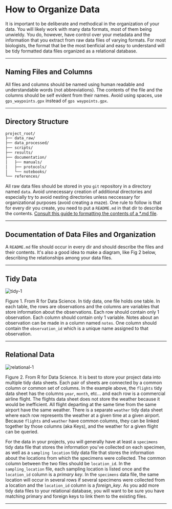 # How to Organize Data

It is important to be deliberate and methodical in the organization of your data.  You will likely work with many data formats, most of them being unwieldy.  You do, however, have control over your metadata and the information that you extract from raw data files of varying formats.  For most biologists, the format that be the most benficial and easy to understand will be tidy formatted data files organized as a relational database.

---

## Naming Files and Columns

All files and columns should be named using human readable and understandable words (not abbreviations).  The contents of the file and the columns should be self evident from their names.  Avoid using spaces, use `gps_waypoints.gpx` instead of `gps waypoints.gpx`.

---

## Directory Structure

``` css
project_root/
├── data_raw/
├── data_processed/
├── scripts/
├── results/
├── documentation/
│   ├── manuals/
│   ├── protocols/
│   └── notebooks/
└── references/
```

All raw data files should be stored in you `git` repository in a directory named `data`.  Avoid unnecessary creation of additional directories and especially try to avoid nesting directories unless neccessary for organizational purposes (avoid creating a maze).  One rule to follow is that for every dir you create, you need to put a `README.md` in that dir to describe the contents. [Consult this guide to formatting the contents of a *.md file](https://docs.github.com/en/get-started/writing-on-github/getting-started-with-writing-and-formatting-on-github/basic-writing-and-formatting-syntax).

---

## Documentation of Data Files and Organization

A `README.md` file should occur in every dir and should describe the files and their contents.  It's also a good idea to make a diagram, like Fig 2 below, describing the relationships among your data files.

---

## Tidy Data

![tidy-1](https://github.com/Ph-IRES/2024_LastName_ProjName/assets/12803659/b3c8f084-9b89-405b-8bd2-1b02e0acf8f0)

Figure 1.  From R for Data Science.  In tidy data, one file holds one table. In each table, the rows are observations and the columns are variables that store information about the observations.  Each row should contain only 1 observation.  Each column should contain only 1 variable.  Notes about an observation can be made in a column named `notes`.  One column should contain the `observation_id` which is a unique name assigned to that observation.

---

## Relational Data

![relational-1](https://d33wubrfki0l68.cloudfront.net/245292d1ea724f6c3fd8a92063dcd7bfb9758d02/5751b/diagrams/relational-nycflights.png)

Figure 2. From R for Data Science. It is best to store your project data into multiple tidy data sheets.  Each pair of sheets are connected by a common column or common set of columns. In the example above, the `flights` tidy data sheet has the columns `year`, `month`, etc...  and each row is a commercial airline flight.  The flights data sheet does not store the weather because it would be inefficient.  All flight departing at the same time from the same airport have the same weather.  There is a separate `weather` tidy data sheet where each row represents the weather at a given time at a given airport.  Because `flights` and `weather` have common columns, they can be linked together by those columns (aka Keys), and the weather for a given flight can be queried. 

For the data in your projects, you will generally have at least a `specimens` tidy data file that stores the information you've collected on each specimen, as well as a `sampling location` tidy data file that stores the information about the locations from which the specimens were collected.  The common column between the two files should be `location_id`. In the `sampling_location` file, each sampling location is listed once and the `location_id` column is a *primary key*.  In the `specimens` data file, the same location will occur in several rows if several specimens were collected from a location and the `location_id` column is a *foreign_key*.  As you add more tidy data files to your relational database, you will want to be sure you have matching primary and foreign keys to link them to the existing files.

---

